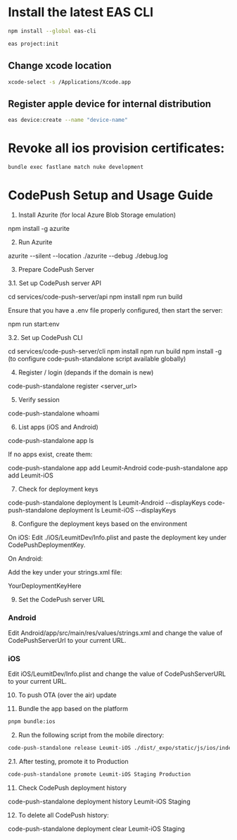 # Install the latest EAS CLI

```bash
npm install --global eas-cli

eas project:init
```

## Change xcode location

```bash
xcode-select -s /Applications/Xcode.app
```

## Register apple device for internal distribution

```bash
eas device:create --name "device-name"
```

# Revoke all ios provision certificates:

```bash
bundle exec fastlane match nuke development
```

# CodePush Setup and Usage Guide

1. Install Azurite (for local Azure Blob Storage emulation)

npm install -g azurite

2. Run Azurite

azurite --silent --location ./azurite --debug ./debug.log

3. Prepare CodePush Server

3.1. Set up CodePush server API

cd services/code-push-server/api
npm install
npm run build

Ensure that you have a .env file properly configured, then start the server:

npm run start:env

3.2. Set up CodePush CLI

cd services/code-push-server/cli
npm install
npm run build
npm install -g (to configure code-push-standalone script available globally)

4. Register / login (depands if the domain is new)

code-push-standalone register <server_url>

5. Verify session

code-push-standalone whoami

6. List apps (iOS and Android)

code-push-standalone app ls

If no apps exist, create them:

code-push-standalone app add Leumit-Android
code-push-standalone app add Leumit-iOS

7. Check for deployment keys

code-push-standalone deployment ls Leumit-Android --displayKeys
code-push-standalone deployment ls Leumit-iOS --displayKeys

8. Configure the deployment keys based on the environment

On iOS: Edit ./iOS/LeumitDev/Info.plist and paste the deployment key under CodePushDeploymentKey.

On Android:

Add the key under your strings.xml file:

<string name="CodePushDeploymentKey">YourDeploymentKeyHere</string>

9. Set the CodePush server URL

### Android

Edit Android/app/src/main/res/values/strings.xml and change the value of CodePushServerUrl to your current URL.

### iOS

Edit iOS/LeumitDev/Info.plist and change the value of CodePushServerURL to your current URL.

10. To push OTA (over the air) update

1. Bundle the app based on the platform

```bash
pnpm bundle:ios
```

2. Run the following script from the mobile directory:

```bash
code-push-standalone release Leumit-iOS ./dist/_expo/static/js/ios/index-4417d0657db31db2b4401850f3975def.hbc "1.0.48" --deploymentName Staging --mandatory --description "Hotfix: Updated login button text"
```

2.1. After testing, promote it to Production

```bash
code-push-standalone promote Leumit-iOS Staging Production
```

11. Check CodePush deployment history

code-push-standalone deployment history Leumit-iOS Staging

12. To delete all CodePush history:

code-push-standalone deployment clear Leumit-iOS Staging
